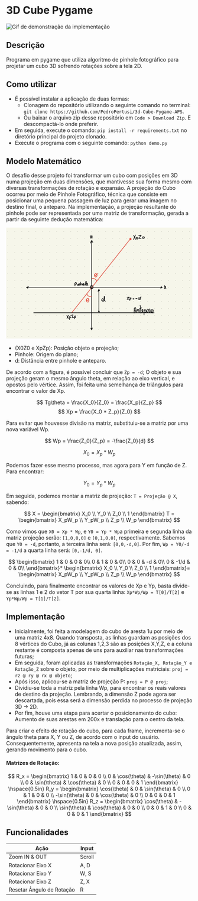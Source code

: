 # 3D Cube Pygame

![Gif de demonstração da implementação](https://user-images.githubusercontent.com/104772038/230260304-5060c771-c0dd-49b9-be35-dc098d56afab.gif)

## Descrição
Programa em pygame que utiliza algoritmo de pinhole fotográfico para projetar um cubo 3D sofrendo rotações sobre a tela 2D. 

## Como utilizar
- É possível instalar a aplicação de duas formas:
    - Clonagem do repositório utilizando o seguinte comando no terminal: `git clone https://github.com/PedroPertusi/3d-Cube-Pygame-APS`.
    - Ou baixar o arquivo zip desse repositório em `Code > Download Zip`. E descompactá-lo onde preferir.
- Em seguida, execute o comando: `pip install -r requirements.txt` no diretório principal do projeto clonado.
- Execute o programa com o seguinte comando: `python demo.py`

## Modelo Matemático
O desafio desse projeto foi transformar um cubo com posições em 3D numa projeção em duas dimensões, que mantivesse sua forma mesmo com diversas transformações de rotação e expansão.
A projeção do Cubo ocorreu por meio de Pinhole Fotográfico, técnica que consiste em posicionar uma pequena passagem de luz para gerar uma imagem no destino final, o anteparo. 
Na implementação, a projeção resultante do pinhole pode ser representada por uma matriz de transformação, gerada a partir da seguinte dedução matemática:

![Pinhole e Anteparo](img/IMG_2974.jpg)

* (X0Z0 e XpZp): Posição objeto e projeção;
* Pinhole: Origem do plano;
* d: Distância entre pinhole e anteparo.

De acordo com a figura, é possível concluir que `Zp = -d`;
O objeto e sua projeção geram o mesmo ângulo theta, em relação ao eixo vertical, e opostos pelo vértice. Assim, foi feita uma semelhança de triângulos para encontrar o valor de Xp.

$$
Tg\theta = \frac{X_0}{Z_0} = \frac{X_p}{Z_p} 
$$
$$
Xp = \frac{X_0 * Z_p}{Z_0}
$$

Para evitar que houvesse divisão na matriz, substituiu-se a matriz por uma nova variável Wp.

$$
Wp = \frac{Z_0}{Z_p} = -\frac{Z_0}{d}
$$

$$
X_0 = X_p * W_p
$$

Podemos fazer esse mesmo processo, mas agora para Y em função de Z. Para encontrar: 

$$
Y_0 = Y_p * W_p
$$

Em seguida, podemos montar a matriz de projeção: `T = Projeção @ X`, sabendo:

$$
X = \begin{bmatrix}
X_0 \\
Y_0 \\
Z_0 \\
1
\end{bmatrix}
T = \begin{bmatrix}
X_pW_p \\
Y_pW_p \\
Z_p \\
W_p
\end{bmatrix}
$$

Como vimos que `X0 = Xp * Wp`, e `Y0 = Yp * Wp`a primeira e segunda linha da matriz projeção serão: `[1,0,0,0]` e `[0,1,0,0]`, respectivamente.
Sabemos que `Y0 = -d`, portanto, a terceira linha será: `[0,0,-d,0]`. Por fim, `Wp = Y0/-d = -1/d` a quarta linha será: `[0,-1/d, 0]`.

$$
\begin{bmatrix}
1 & 0 & 0 & 0\\
0 & 1 & 0 & 0\\
0 & 0 & -d & 0\\
0 & -1/d & 0 & 0\\
\end{bmatrix}*
\begin{bmatrix}
X_0 \\
Y_0 \\
Z_0 \\
1
\end{bmatrix}=
\begin{bmatrix}
X_pW_p \\
Y_pW_p \\
Z_p \\
W_p
\end{bmatrix}
$$

Concluindo, para finalmente encontrar os valores de Xp e Yp, basta divide-se as linhas 1 e 2 do vetor T por sua quarta linha: `Xp*Wp/Wp = T[0]/T[2]` e `Yp*Wp/Wp = T[1]/T[2]`.

## Implementação
- Inicialmente, foi feita a modelagem do cubo de aresta 1u por meio de uma matriz 4x8. Quando transposta, as linhas guardam as posições dos 8 vértices do Cubo, já as colunas 1,2,3 são as posições X,Y,Z, e a coluna restante é composta apenas de uns para auxiliar nas transformações futuras;
- Em seguida, foram aplicadas as transformações `Rotação_X, Rotação_Y e Rotação_Z` sobre o objeto, por meio de multiplicações matriciais: `proj = rz @ ry @ rx @ objeto`;
- Após isso, aplicou-se a matriz de projeção P: `proj = P @ proj`;
- Dividiu-se toda a matriz pela linha Wp, para encontrar os reais valores de destino da projeção. Lembrando, a dimensão Z pode agora ser descartada, pois essa será a dimensão perdida no processo de projeção 3D -> 2D.
- Por fim, houve uma etapa para acertar o posicionamento do cubo: Aumento de suas arestas em 200x e translação para o centro da tela.

Para criar o efeito de rotação do cubo, para cada frame, incrementa-se o ângulo theta para X, Y ou Z, de acordo com o input do usuário. Consequentemente, apresenta na tela a nova posição atualizada, assim, gerando movimento para o cubo.

#### Matrizes de Rotação:
$$
R_x = \begin{bmatrix}
1 & 0 & 0 & 0 \\
0 & \cos(\theta) & -\sin(\theta) & 0 \\
0 & \sin(\theta) & \cos(\theta) & 0 \\
0 & 0 & 0 & 1
\end{bmatrix}
\hspace{0.5in}
R_y = \begin{bmatrix}
\cos(\theta) & 0 & \sin(\theta) & 0 \\
0 & 1 & 0 & 0 \\
-\sin(\theta) & 0 & \cos(\theta) & 0 \\
0 & 0 & 0 & 1
\end{bmatrix}
\hspace{0.5in}
R_z = \begin{bmatrix}
\cos(\theta) & - \sin(\theta) & 0 & 0 \\
\sin(\theta) & \cos(\theta) & 0 & 0 \\
0 & 0 & 1 & 0 \\
0 & 0 & 0 & 1
\end{bmatrix}
$$

## Funcionalidades
| Ação | Input | 
| --- | --- |
| Zoom IN & OUT | Scroll |
| Rotacionar Eixo X | A, D |
| Rotacionar Eixo Y | W, S |
| Rotacionar Eixo Z | Z, X |
| Resetar Ângulo de Rotação | R |



